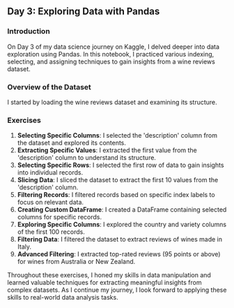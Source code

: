 ## Day 3: Exploring Data with Pandas

### Introduction

On Day 3 of my data science journey on Kaggle, I delved deeper into data exploration using Pandas. In this notebook, I practiced various indexing, selecting, and assigning techniques to gain insights from a wine reviews dataset.

### Overview of the Dataset

I started by loading the wine reviews dataset and examining its structure.

### Exercises

1. **Selecting Specific Columns**: I selected the 'description' column from the dataset and explored its contents.
2. **Extracting Specific Values**: I extracted the first value from the 'description' column to understand its structure.
3. **Selecting Specific Rows**: I selected the first row of data to gain insights into individual records.
4. **Slicing Data**: I sliced the dataset to extract the first 10 values from the 'description' column.
5. **Filtering Records**: I filtered records based on specific index labels to focus on relevant data.
6. **Creating Custom DataFrame**: I created a DataFrame containing selected columns for specific records.
7. **Exploring Specific Columns**: I explored the country and variety columns of the first 100 records.
8. **Filtering Data**: I filtered the dataset to extract reviews of wines made in Italy.
9. **Advanced Filtering**: I extracted top-rated reviews (95 points or above) for wines from Australia or New Zealand.

Throughout these exercises, I honed my skills in data manipulation and learned valuable techniques for extracting meaningful insights from complex datasets. As I continue my journey, I look forward to applying these skills to real-world data analysis tasks.
